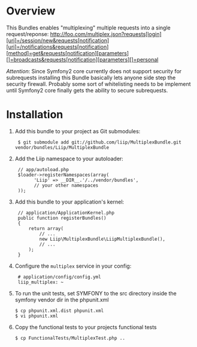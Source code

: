 Overview
========

This Bundles enables "multiplexing" multiple requests into a single request/reponse:
http://foo.com/multiplex.json?requests[login][uri]=/session/new&requests[notification][uri]=/notifications&requests[notification][method]=get&requests[notification][parameters][]=broadcasts&requests[notification][parameters][]=personal

*Attention*:
Since Symfony2 core currently does not support security for subrequests installing this Bundle
basically lets anyone side step the security firewall. Probably some sort of whitelisting
needs to be implement until Symfony2 core finally gets the ability to secure subrequests.

Installation
============

  1. Add this bundle to your project as Git submodules:

          $ git submodule add git://github.com/liip/MultiplexBundle.git vendor/bundles/Liip/MultiplexBundle

  2. Add the Liip namespace to your autoloader:

          // app/autoload.php
          $loader->registerNamespaces(array(
                'Liip' => __DIR__.'/../vendor/bundles',
                // your other namespaces
          ));

  3. Add this bundle to your application's kernel:

          // application/ApplicationKernel.php
          public function registerBundles()
          {
              return array(
                  // ...
                  new Liip\MultiplexBundle\LiipMultiplexBundle(),
                  // ...
              );
          }

  4. Configure the `multiplex` service in your config:

          # application/config/config.yml
          liip_multiplex: ~

  5. To run the unit tests, set SYMFONY to the src directory inside the symfony vendor dir in the phpunit.xml

         $ cp phpunit.xml.dist phpunit.xml
         $ vi phpunit.xml

  6. Copy the functional tests to your projects functional tests

         $ cp FunctionalTests/MultiplexTest.php ..
